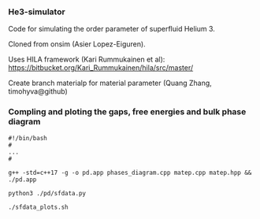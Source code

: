 ### He3-simulator
Code for simulating the order parameter of superfluid Helium 3.

Cloned from onsim (Asier Lopez-Eiguren).

Uses HILA framework (Kari Rummukainen et al): https://bitbucket.org/Kari_Rummukainen/hila/src/master/

Create branch materialp for material parameter (Quang Zhang, timohyva@github)

### Compling and ploting the gaps, free energies and bulk phase diagram 
~~~ shellscript
#!/bin/bash
#
...
#

g++ -std=c++17 -g -o pd.app phases_diagram.cpp matep.cpp matep.hpp && ./pd.app

python3 ./pd/sfdata.py
~~~
~~~bash
./sfdata_plots.sh
~~~
